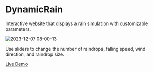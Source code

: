 # DynamicRain
Interactive website that displays a rain simulation with customizable parameters.

![2023-12-07 08-00-13](https://github.com/AngelFebles/DynamicRain/assets/93845417/cb75e12d-00a2-4c76-901f-a6b0de8c5fd4)

Use sliders to change the number of raindrops, falling speed, wind direction, and raindrop size.

[Live Demo](https://angelfebles.github.io/DynamicRain/)
